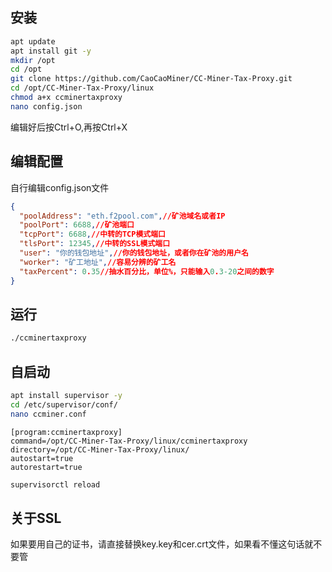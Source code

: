 ## 安装
``` bash
apt update 
apt install git -y
mkdir /opt
cd /opt
git clone https://github.com/CaoCaoMiner/CC-Miner-Tax-Proxy.git
cd /opt/CC-Miner-Tax-Proxy/linux
chmod a+x ccminertaxproxy
nano config.json
```
编辑好后按Ctrl+O,再按Ctrl+X


## 编辑配置

自行编辑config.json文件
``` json
{
  "poolAddress": "eth.f2pool.com",//矿池域名或者IP
  "poolPort": 6688,//矿池端口
  "tcpPort": 6688,//中转的TCP模式端口
  "tlsPort": 12345,//中转的SSL模式端口
  "user": "你的钱包地址",//你的钱包地址，或者你在矿池的用户名
  "worker": "矿工地址",//容易分辨的矿工名
  "taxPercent": 0.35//抽水百分比，单位%，只能输入0.3-20之间的数字
}
```

## 运行

``` bash
./ccminertaxproxy
```

## 自启动

``` bash
apt install supervisor -y
cd /etc/supervisor/conf/
nano ccminer.conf
```
```
[program:ccminertaxproxy]
command=/opt/CC-Miner-Tax-Proxy/linux/ccminertaxproxy
directory=/opt/CC-Miner-Tax-Proxy/linux/
autostart=true
autorestart=true
```
``` bash
supervisorctl reload
```

## 关于SSL

如果要用自己的证书，请直接替换key.key和cer.crt文件，如果看不懂这句话就不要管